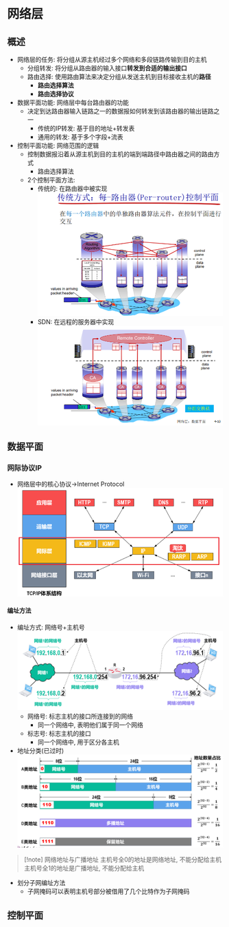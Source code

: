 # 网络层
## 概述
- 网络层的任务: 将分组从源主机经过多个网络和多段链路传输到目的主机
	- 分组转发: 将分组从路由器的输入接口**转发到合适的输出接口**
	- 路由选择: 使用路由算法来决定分组从发送主机到目标接收主机的**路径**
		- **路由选择算法**
		- **路由选择协议**
- 数据平面功能: 网络层中每台路由器的功能
	- 决定到达路由器输入链路之一的数据报如何转发到该路由器的输出链路之一
		- 传统的IP转发: 基于目的地址+转发表
		- 通用的转发: 基于多个字段+流表
- 控制平面功能: 网络范围的逻辑
	- 控制数据报沿着从源主机到目的主机的端到端路径中路由器之间的路由方式
		- 路由选择算法
	- 2个控制平面方法: 
		- 传统的: 在路由器中被实现![image.png](https://raw.githubusercontent.com/alwaysmissin/picgo/main/20231113143432.png)
		- SDN: 在远程的服务器中实现![image.png](https://raw.githubusercontent.com/alwaysmissin/picgo/main/20231113143446.png)

## 数据平面
### 网际协议IP
- 网络层中的核心协议->Internet Protocol![image.png](https://raw.githubusercontent.com/alwaysmissin/picgo/main/20231113143843.png)
#### 编址方法
- 编址方式: 网络号+主机号![image.png](https://raw.githubusercontent.com/alwaysmissin/picgo/main/20231113144410.png)
	- 网络号: 标志主机的接口所连接到的网络
		- 同一个网络中, 表明他们属于同一个网络
	- 标志号: 标志主机的接口
		- 同一个网络中, 用于区分各主机
- 地址分类(已过时)![image.png](https://raw.githubusercontent.com/alwaysmissin/picgo/main/20231113144615.png)
> [!note] 网络地址与广播地址
> 主机号全0的地址是网络地址, 不能分配给主机
> 主机号全1的地址是广播地址, 不能分配给主机
- 划分子网编址方法
	- 子网掩码可以表明主机号部分被借用了几个比特作为子网掩码
## 控制平面
